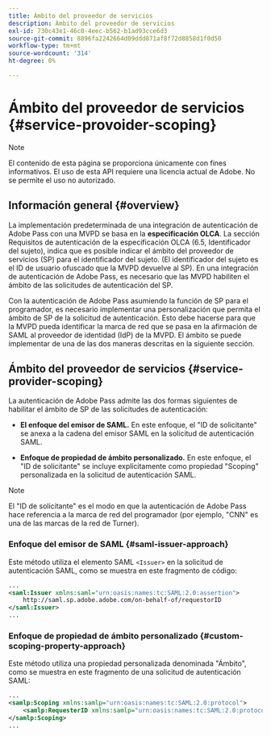 ```yaml
---
title: Ámbito del proveedor de servicios
description: Ámbito del proveedor de servicios
exl-id: 730c43e1-46c0-4eec-b562-b1ad93cce6d3
source-git-commit: 8896fa2242664d09ddd871af8f72d8858d1f0d50
workflow-type: tm+mt
source-wordcount: '314'
ht-degree: 0%

---
```


# Ámbito del proveedor de servicios {#service-provoider-scoping}

>[!NOTE]
>
>El contenido de esta página se proporciona únicamente con fines informativos. El uso de esta API requiere una licencia actual de Adobe. No se permite el uso no autorizado.

## Información general {#overview}

La implementación predeterminada de una integración de autenticación de Adobe Pass con una MVPD se basa en la **especificación OLCA**. La sección Requisitos de autenticación de la especificación OLCA (6.5, Identificador del sujeto), indica que es posible indicar el ámbito del proveedor de servicios (SP) para el identificador del sujeto. (El identificador del sujeto es el ID de usuario ofuscado que la MVPD devuelve al SP).  En una integración de autenticación de Adobe Pass, es necesario que las MVPD habiliten el ámbito de las solicitudes de autenticación del SP.

Con la autenticación de Adobe Pass asumiendo la función de SP para el programador, es necesario implementar una personalización que permita el ámbito de SP de la solicitud de autenticación.  Esto debe hacerse para que la MVPD pueda identificar la marca de red que se pasa en la afirmación de SAML al proveedor de identidad (IdP) de la MVPD.  El ámbito se puede implementar de una de las dos maneras descritas en la siguiente sección.

## Ámbito del proveedor de servicios {#service-provider-scoping}

La autenticación de Adobe Pass admite las dos formas siguientes de habilitar el ámbito de SP de las solicitudes de autenticación:

* **El enfoque del emisor de SAML.** En este enfoque, el &quot;ID de solicitante&quot; se anexa a la cadena del emisor SAML en la solicitud de autenticación SAML.

* **Enfoque de propiedad de ámbito personalizado.** En este enfoque, el &quot;ID de solicitante&quot; se incluye explícitamente como propiedad &quot;Scoping&quot; personalizada en la solicitud de autenticación SAML.

>[!NOTE]
>
>El &quot;ID de solicitante&quot; es el modo en que la autenticación de Adobe Pass hace referencia a la marca de red del programador (por ejemplo, &quot;CNN&quot; es una de las marcas de la red de Turner).

### Enfoque del emisor de SAML {#saml-issuer-approach}

Este método utiliza el elemento SAML `<Issuer>` en la solicitud de autenticación SAML, como se muestra en este fragmento de código:

```xml
...
<saml:Issuer xmlns:saml="urn:oasis:names:tc:SAML:2.0:assertion">
    http://saml.sp.adobe.adobe.com/on-behalf-of/requestorID
</saml:Issuer>
...
```

### Enfoque de propiedad de ámbito personalizado {#custom-scoping-property-approach}

Este método utiliza una propiedad personalizada denominada &quot;Ámbito&quot;, como se muestra en este fragmento de una solicitud de autenticación SAML:

```xml
...
<samlp:Scoping xmlns:samlp="urn:oasis:names:tc:SAML:2.0:protocol">
    <samlp:RequesterID xmlns:samlp="urn:oasis:names:tc:SAML:2.0:protocol">requestorID</samlp:RequesterID>
</samlp:Scoping>
...
```

<!--
>[!RELATEDINFORMATION]
>* [MVPD Authentication](/help/authentication/authn-usecase.md)
>* **OLCA Specification**
-->
